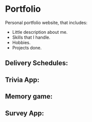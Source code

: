 # Portfolio
Personal portfolio website, that includes:
* Little description about me.
* Skills that I handle.
* Hobbies.
* Projects done.

## Delivery Schedules:

## Trivia App:

## Memory game:

## Survey App:

##
